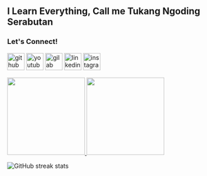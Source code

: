


<h2>I Learn Everything, Call me Tukang Ngoding Serabutan</h2>


### Let's Connect!


[<img src='https://cdn.jsdelivr.net/npm/simple-icons@3.0.1/icons/github.svg' alt='github' height='40'>](https://github.com/ariefhk) [<img src='https://cdn.jsdelivr.net/npm/simple-icons@3.0.1/icons/youtube.svg' alt='youtube' height='40'>](https://www.youtube.com/channel/UCvslj42lCyg17lnFbEzwfSw) [<img src='https://cdn.jsdelivr.net/npm/simple-icons@3.0.1/icons/gitlab.svg' alt='gilab' height='40'>](https://gitlab.com/ariefrh) [<img src='https://cdn.jsdelivr.net/npm/simple-icons@3.0.1/icons/linkedin.svg' alt='linkedin' height='40'>](https://www.linkedin.com/in/arief-rachman-hakim-aa8415228//)  [<img src='https://cdn.jsdelivr.net/npm/simple-icons@3.0.1/icons/instagram.svg' alt='instagram' height='40'>](https://www.instagram.com/ariefrh.dev/)  





<p align="left">
<a href="https://github.com/ariefhk">
  <img height="180em" src="https://github-readme-stats-eight-theta.vercel.app/api?username=ariefhk&show_icons=true&theme=algolia&include_all_commits=true&count_private=true"/>
  <img height="180em" src="https://github-readme-stats-eight-theta.vercel.app/api/top-langs/?username=ariefhk&layout=compact&langs_count=8&theme=algolia"/>
</a>
</p>

![GitHub streak stats](https://github-readme-streak-stats.herokuapp.com/?user=ariefhk)  




<!--
**ariefhk/ariefhk** is a ✨ _special_ ✨ repository because its `README.md` (this file) appears on your GitHub profile.
Hi there 👋, Welcome to my Profile
Here are some ideas to get you started:

<br>
<p>Semoga Bermanfaat</p>

<br>

- 🔭 I’m currently working on ...
- 🌱 I’m currently learning ...
- 👯 I’m looking to collaborate on ...
- 🤔 I’m looking for help with ...
- 💬 Ask me about ...
- 📫 How to reach me: ...
- 😄 Pronouns: ...
- ⚡ Fun fact: ...
-->
